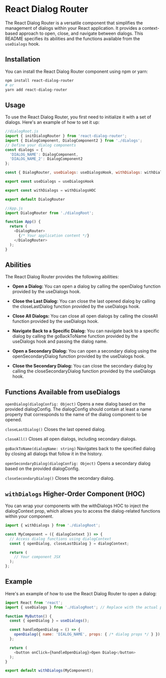 # React Dialog Router

The React Dialog Router is a versatile component that simplifies the management of dialogs within your React application. It provides a context-based approach to open, close, and navigate between dialogs. This README specifies its abilities and the functions available from the `useDialogs` hook.

## Installation

You can install the React Dialog Router component using npm or yarn:

```bash
npm install react-dialog-router
# or
yarn add react-dialog-router
```
## Usage
To use the React Dialog Router, you first need to initialize it with a set of dialogs. Here's an example of how to set it up:

```js
//dialogRoot.js
import { initDialogRouter } from 'react-dialog-router';
import { DialogComponent, DialogComponent2 } from './dialogs';
// Define your dialog components
const dialogs = {
  'DIALOG_NAME': DialogComponent,
  'DIALOG_NAME_2': DialogComponent2
};

const { DialogRouter, useDialogs: useDialogsHook, withDialogs: withDialogsHOC } = initDialogRouter(dialogs);

export const useDialogs = useDialogsHook

export const withDialogs = withDialogsHOC

export default DialogRouter

```

```js
//App.js
import DialogRouter from './dialogRoot';

function App() {
  return (
    <DialogRouter>
      {/* Your application content */}
    </DialogRouter>
  );
}
```

## Abilities
The React Dialog Router provides the following abilities:

* **Open a Dialog:** You can open a dialog by calling the openDialog function provided by the useDialogs hook.

* **Close the Last Dialog:** You can close the last opened dialog by calling the closeLastDialog function provided by the useDialogs hook.

* **Close All Dialogs:** You can close all open dialogs by calling the closeAll function provided by the useDialogs hook.

* **Navigate Back to a Specific Dialog:** You can navigate back to a specific dialog by calling the goBackToName function provided by the useDialogs hook and passing the dialog name.

* **Open a Secondary Dialog:** You can open a secondary dialog using the openSecondaryDialog function provided by the useDialogs hook.

* **Close the Secondary Dialog:** You can close the secondary dialog by calling the closeSecondaryDialog function provided by the useDialogs hook.

## Functions Available from useDialogs
`openDialog(dialogConfig: Object)`
Opens a new dialog based on the provided dialogConfig. The dialogConfig should contain at least a name property that corresponds to the name of the dialog component to be opened.

`closeLastDialog()`
Closes the last opened dialog.

`closeAll()`
Closes all open dialogs, including secondary dialogs.

`goBackToName(dialogName: string)`
Navigates back to the specified dialog by closing all dialogs that follow it in the history.

`openSecondaryDialog(dialogConfig: Object)`
Opens a secondary dialog based on the provided dialogConfig.

`closeSecondaryDialog()`
Closes the secondary dialog.

## `withDialogs` Higher-Order Component (HOC)
You can wrap your components with the withDialogs HOC to inject the dialogContext prop, which allows you to access the dialog-related functions within your component.

```js
import { withDialogs } from './dialogRoot';

const MyComponent = ({ dialogContext }) => {
  // Access dialog functions using dialogContext
  const { openDialog, closeLastDialog } = dialogContext;

  return (
    // Your component JSX
  );
};
```
## Example
Here's an example of how to use the React Dialog Router to open a dialog:
```js
import React from 'react';
import { useDialogs } from './dialogRoot'; // Replace with the actual path

function MyButton() {
  const { openDialog } = useDialogs();

  const handleOpenDialog = () => {
    openDialog({ name: 'DIALOG_NAME', props: { /* dialog props */ } });
  };

  return (
    <button onClick={handleOpenDialog}>Open Dialog</button>
  );
}

export default withDialogs(MyComponent);

```
